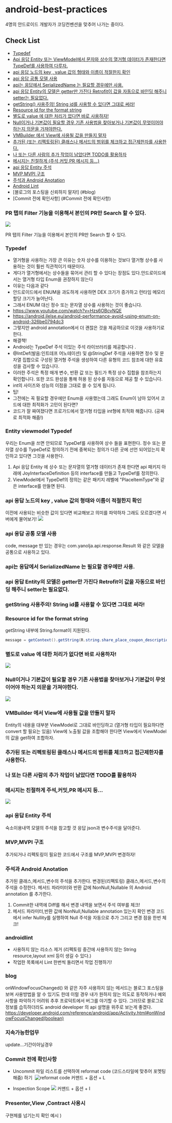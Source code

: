 # android-best-practices

4명의 안드로이드 개발자가 코딩컨벤션을 맞추어 나가는 중이다.

## Check List
* [Typedef](#typedef)
* [Api 응답 Entity 또는 ViewModel에서 문자와 상수의 열거형 데이터가 존재한다면 TypeDef를 사용하여 다루자.](#entity-viewmodel-typedef)
* [api 응답 노드의 key , value 값의 형태와 이름이 적절한지 확인](#api-응답-노드의-key-,-value-값의-형태와-이름이-적절한지-확인)
* [api 응답 공통 모델 사용](#api-응답-공통-모델-사용)
* [api는 응답에서 SerializedName 는 필요할 경우에만 사용.](#api는-응답에서-serializedname-는-필요할-경우에만-사용.)
* [api 응답 Entity의 모델은 getter만 가진다 Retrofit이 값을 자동으로 바인딩 해주니 setter는 필요없다.](#api-응답-entity의-모델은-getter만-가진다-retrofit이-값을-자동으로-바인딩-해주니-setter는-필요없다.)
* [getString() 사용주의! String id를 사용할 수 있다면 그대로 써라!](#getstring-사용주의!-string-id를-사용할-수-있다면-그대로-써라!)
* [Resource id for the format string](#resource-id-for-the-format-string)
* [별도로 value 에 대한 처리가 없다면 바로 사용하자!](#별도로-value-에-대한-처리가-없다면-바로-사용하자!)
* [Null이거나 기본값이 필요할 경우 기존 사용법을 찾아보거나 기본값이 무엇이어야 하는지 의문을 가져야한다.](#null이거나-기본값이-필요할-경우-기존-사용법을-찾아보거나-기본값이-무엇이어야-하는지-의문을-가져야한다.)
* [VMBuilder 에서 View에 사용될 값을 만들지 말자](#vmbuilder-에서-view에-사용될-값을-만들지-말자)
* [추가된 (또는 리펙토링된) 클래스나 메서드의 범위를 체크하고 접근제한자를 사용한다.](#추가된-또는-리펙토링된-클래스나-메서드의-범위를-체크하고-접근제한자를-사용한다.)
* [나 또는 다른 사람의 추가 작업이 남았다면 TODO를 활용하자](#나-또는-다른-사람의-추가-작업이-남았다면-todo를-활용하자)
* [메시지는 친절하게 (주석,커밋,PR 메시지 등…)](#메시지는-친절하게-주석,커밋,pr-메시지-등...)
* [api 응답 Entity 주석](#api-응답-entity-주석)
* [MVP,MVPI 구조](#mvp,mvpi-구조)
* [주석과 Android Anotation](#주석과-android-anotation)
* [Android Lint](#androidlint)
* [블로그의 포스팅을 신뢰하지 말자!] (#blog)
* [Commit 전에 확인사항] (#Commit 전에 확인사항)

### PR 탭의 Filter 기능을 이용해서 본인의 PR만 Search 할 수 있다.

![](https://i.imgur.com/RlqU2G4.png)

PR 탭의 Filter 기능을 이용해서 본인의 PR만 Search 할 수 있다.

### Typedef
* 열거형을 사용하는 가장 큰 이유는 숫자 상수를 이용하는 것보다 열거형 상수를 사용하는 것이 훨씬 직관적이기 때문이다.
* 게다가 열거형에서는 상수들을 묶어서 관리 할 수 있다는 장점도 있다.안드로이드에서는 열거형 타입 Enum을 권장하지 않는다
* 이유는 다음과 같다
* 안드로이드에서 ENUM을 과도하게 사용하면 DEX 크기가 증가하고 런타임 메모리 할당 크기가 늘어난다.
* 그래서 ENUM 대신 정수 또는 문자열 상수를 사용하는 것이 좋습니다.
* https://www.youtube.com/watch?v=Hzs6OBcvNQE
* https://android.jlelse.eu/android-performance-avoid-using-enum-on-android-326be0794dc3
* 그렇지만 android annotation에서 더 괜찮은 것을 제공하므로 이것을 사용하기로 한다.
* 해결책!
* Android는 TypeDef 주석 이있는 주석 라이브러리를 제공합니다 .
* @IntDef(발음:인트데프 어노테이션) 및 @StringDef 주석을 사용하면 정수 및 문자열 집합으로 구성된 열거형 주석을 생성하여 다른 유형의 코드 참조에 대한 유효성을 검사할 수 있습니다.
* 이러한 주석은 특정 매개 변수, 반환 값 또는 필드가 특정 상수 집합을 참조하는지 확인합니다. 또한 코드 완성을 통해 허용 된 상수를 자동으로 제공 할 수 있습니다.
* int의 사이즈와 성능의 이점을 그대로 쓸 수 있게 됩니다.
* 팁!
* 그전에는 꼭 필요할 경우에만 Enum을 사용했는데 그래도 Enum이 남아 있어서 코드에 대한 최적화가 고민이 된다면?
* 코드가 잘 짜여졌다면 프로가드에서 열거형 타입을 int형에 최적화 해줍니다. (공짜로 최적화 해줌!)

### Entity viewmodel Typedef
우리는 Enum을 쓰면 안되므로 TypeDef를 사용하여 상수 들을 표현한다.
정수 또는 문자열 상수를 TypeDef로 정의하기 전에 중복되는 정의가 다른 곳에 선언 되어있는지 확인하고
있다면 그것을 사용한다.
1. Api 응답 Entity 에 상수 또는 문자열의 열거형 데이터가 존재 한다면
   api 패키지 아래에 JoyInterfaceDefinition 등의 interface를 만들고 TypeDef를 정의한다.
2. ViewModel에서 TypeDef의 정의는 같은 패키지 레벨에 "PlaceItemType"와 같은 interface를 만들면 된다.

### api 응답 노드의 key , value 값의 형태와 이름이 적절한지 확인
이전에 사용되는 비슷한 값이 있다면 비교해보고 의미를 파악하자 그래도 모르겠다면 서버에게 물어보기!
![](https://i.imgur.com/Eaw2rxH.png)

### api 응답 공통 모델 사용
code, message 만 있는 경우는 com.yanolja.api.response.Result 와 같은 모델을 공통으로 사용하고 있다.

### api는 응답에서 SerializedName 는 필요할 경우에만 사용.

### api 응답 Entity의 모델은 getter만 가진다 Retrofit이 값을 자동으로 바인딩 해주니 setter는 필요없다.

### getString 사용주의! String id를 사용할 수 있다면 그대로 써라!

### Resource id for the format string
getString 내부에 String.format이 지원된다.
```java
message = getContext().getString(R.string.share_place_coupon_description, placeDetail.getMaxBenefit());
```

### 별도로 value 에 대한 처리가 없다면 바로 사용하자!
![](https://i.imgur.com/89W3GQw.png)

### Null이거나 기본값이 필요할 경우 기존 사용법을 찾아보거나 기본값이 무엇이어야 하는지 의문을 가져야한다.
![](https://i.imgur.com/8xZXlK0.png)

### VMBuilder 에서 View에 사용될 값을 만들지 말자
Entity의 내용을 대부분 ViewModel로 그대로 바인딩하고 (열거형 타입이 필요하다면 convert 할 필요는 있음)
View에 노출될 값을 조합해야 한다면 View에서 ViewModel의 값을 get하여 조합하자.

### 추가된 또는 리펙토링된 클래스나 메서드의 범위를 체크하고 접근제한자를 사용한다.

### 나 또는 다른 사람의 추가 작업이 남았다면 TODO를 활용하자

### 메시지는 친절하게 주석,커밋,PR 메시지 등...
![](https://i.imgur.com/p8IKEAL.png)

### api 응답 Entity 주석
숙소이용내역 모델의 주석을 참고할 것
응답 json과 변수주석을 달아준다.

### MVP,MVPI 구조
추가되거나 리펙토링이 필요한 코드에서 구조를 MVP,MVPI 변경하자!

### 주석과 Android Anotation
추가된 클래스,메서드,변수의 주석을 추가한다.
변경된(리펙토링) 클래스,메서드,변수의 주석을 수정한다.
메서드 파라미터와 반환 값에  NonNull,Nullable 의 Android annotation 를 추가한다.

1. Commit한 내역에 Diff를 해서 변경 내역을 보면서 주석 여부를 체크!
2. 메서드 파라미터,반환 값에  NonNull,Nullable annotation 있는지 확인
   변경 코드에서 infer Nullity를 실행하여 Null 주석을 자동으로 추가 그리고 변경 점을 한번 체크!

### androidlint


- 사용하지 않는 리소스 제거 (리펙토링 중간에 사용하지 않는 String resource,layout xml 등이 생길 수 있다.)
- 작업한 목록에서 Lint 한번씩 돌리면서 작업 진행하기!


### blog
onWindowFocusChanged() 와 같은 자주 사용하지 않는 메서드는 블로그 포스팅을 보며 사용방법을 알 수 있기도 한데
이럴 경우 내가 원하지 않는 의도로 동작하거나 예외사항을 파악하기 어려워 추후 프로덕트에서 버그를 야기할 수 있다. 그러므로 블로그로 정보를 습득하더라도
android developer 의 api 설명을 위주로 보는게 좋겠다.
https://developer.android.com/reference/android/app/Activity.html#onWindowFocusChanged(boolean)

### 지속가능한업무
update...기간이아닐경우

### Commit 전에 확인사항

- Uncommit 파일 리스트를 선택하여 reformat code (코드스타일에 맞추어 포멧팅 해줌) 하기
  ![reformat code](https://ws3.sinaimg.cn/large/006tKfTcgy1fkwqn3ksd0j31j40n2td7.jpg)
  커맨드 + 옵션 + L
  
- Inspection Scope
  ![](https://ws1.sinaimg.cn/large/006tKfTcgy1fkwqp75x92j31kw0qrdly.jpg)
  커맨드 + 옵션 + I

### Presenter,View ,Contract 사용시
구현체를 넘기는지 확인
예시 )
 


